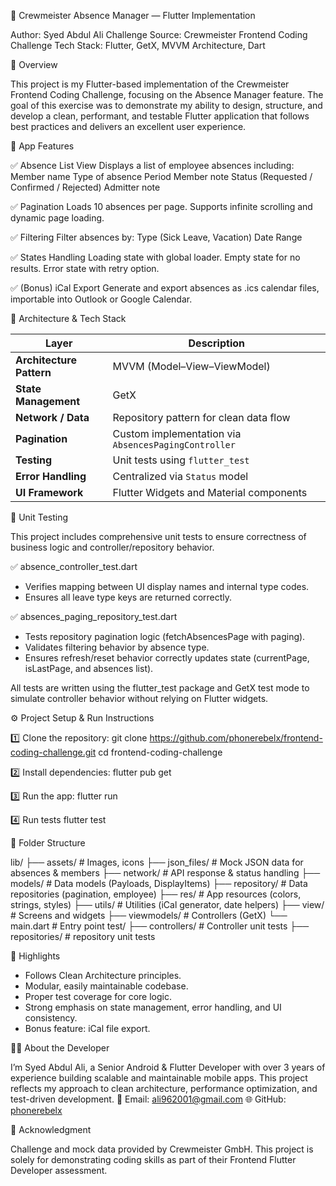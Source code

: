 🚀 Crewmeister Absence Manager — Flutter Implementation

Author: Syed Abdul Ali
Challenge Source: Crewmeister Frontend Coding Challenge
Tech Stack: Flutter, GetX, MVVM Architecture, Dart

🧩 Overview

This project is my Flutter-based implementation of the Crewmeister Frontend Coding Challenge, focusing on the Absence Manager feature.
The goal of this exercise was to demonstrate my ability to design, structure, and develop a clean, performant, and testable Flutter application that follows best practices and delivers an excellent user experience.

📱 App Features

✅ Absence List View
Displays a list of employee absences including:
Member name
Type of absence
Period
Member note
Status (Requested / Confirmed / Rejected)
Admitter note

✅ Pagination
Loads 10 absences per page.
Supports infinite scrolling and dynamic page loading.

✅ Filtering
Filter absences by:
Type (Sick Leave, Vacation)
Date Range

✅ States Handling
Loading state with global loader.
Empty state for no results.
Error state with retry option.

✅ (Bonus) iCal Export
Generate and export absences as .ics calendar files, importable into Outlook or Google Calendar.

🧠 Architecture & Tech Stack

| Layer                    | Description                                          |
| ------------------------ | ---------------------------------------------------- |
| **Architecture Pattern** | MVVM (Model–View–ViewModel)                          |
| **State Management**     | GetX                                                 |
| **Network / Data**       | Repository pattern for clean data flow               |
| **Pagination**           | Custom implementation via `AbsencesPagingController` |
| **Testing**              | Unit tests using `flutter_test`                      |
| **Error Handling**       | Centralized via `Status` model                       |
| **UI Framework**         | Flutter Widgets and Material components              |

🧪 Unit Testing

This project includes comprehensive unit tests to ensure correctness of business logic and controller/repository behavior.

✅ absence_controller_test.dart
* Verifies mapping between UI display names and internal type codes.
* Ensures all leave type keys are returned correctly.

✅ absences_paging_repository_test.dart
* Tests repository pagination logic (fetchAbsencesPage with paging).
* Validates filtering behavior by absence type.
* Ensures refresh/reset behavior correctly updates state (currentPage, isLastPage, and absences list).

All tests are written using the flutter_test package and GetX test mode to simulate controller behavior without relying on Flutter widgets.


⚙️ Project Setup & Run Instructions

1️⃣ Clone the repository:
git clone https://github.com/phonerebelx/frontend-coding-challenge.git
cd frontend-coding-challenge

2️⃣ Install dependencies:
flutter pub get

3️⃣ Run the app:
flutter run

4️⃣ Run tests
flutter test

🧰 Folder Structure

lib/
 ├── assets/               # Images, icons
 ├── json_files/           # Mock JSON data for absences & members
 ├── network/              # API response & status handling
 ├── models/               # Data models (Payloads, DisplayItems)
 ├── repository/           # Data repositories (pagination, employee)
 ├── res/                  # App resources (colors, strings, styles)
 ├── utils/                # Utilities (iCal generator, date helpers)
 ├── view/                 # Screens and widgets
 ├── viewmodels/           # Controllers (GetX)
 └── main.dart             # Entry point
test/
 ├── controllers/               # Controller unit tests
 ├── repositories/              # repository unit tests

🧩 Highlights

* Follows Clean Architecture principles.
* Modular, easily maintainable codebase.
* Proper test coverage for core logic.
* Strong emphasis on state management, error handling, and UI consistency.
* Bonus feature: iCal file export.

🧑‍💻 About the Developer

I’m Syed Abdul Ali, a Senior Android & Flutter Developer with over 3 years of experience building scalable and maintainable mobile apps.
This project reflects my approach to clean architecture, performance optimization, and test-driven development.
📧 Email: ali962001@gmail.com
🌐 GitHub: [phonerebelx](https://github.com/phonerebelx)

💬 Acknowledgment

Challenge and mock data provided by Crewmeister GmbH.
This project is solely for demonstrating coding skills as part of their Frontend Flutter Developer assessment.
